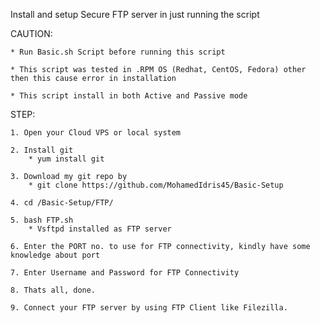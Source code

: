 Install and setup Secure FTP server in just running the script

CAUTION:

	* Run Basic.sh Script before running this script

	* This script was tested in .RPM OS (Redhat, CentOS, Fedora) other then this cause error in installation

	* This script install in both Active and Passive mode
STEP:

	1. Open your Cloud VPS or local system

	2. Install git 
		* yum install git

	3. Download my git repo by
		* git clone https://github.com/MohamedIdris45/Basic-Setup

	4. cd /Basic-Setup/FTP/
	
	5. bash FTP.sh
		* Vsftpd installed as FTP server

	6. Enter the PORT no. to use for FTP connectivity, kindly have some knowledge about port

	7. Enter Username and Password for FTP Connectivity
	
	8. Thats all, done.

	9. Connect your FTP server by using FTP Client like Filezilla.	

